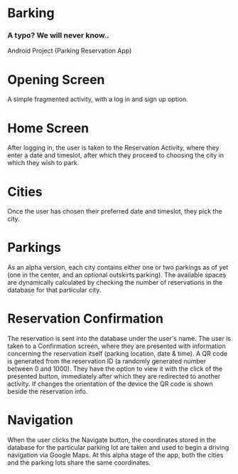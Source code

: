 # Barking
### A typo? We will never know..
Android Project (Parking Reservation App)

# Opening Screen
A simple fragmented activity, with a log in and sign up option.

# Home Screen
After logging in, the user is taken to the Reservation Activity, where they enter a date and timeslot, after which they proceed to choosing the city in which they wish to park.

# Cities
Once the user has chosen their preferred date and timeslot, they pick the city.

# Parkings
As an alpha version, each city contains either one or two parkings as of yet (one in the center, and an optional outskirts parking).
The available spaces are dynamically calculated by checking the number of reservations in the database for that particular city.

# Reservation Confirmation
The reservation is sent into the database under the user's name.
The user is taken to a Confirmation screen, where they are presented with information concerning the reservation itself (parking location, date & time). A QR code is generated from the reservation ID (a randomly generated number between 0 and 1000).
They have the option to view it with the click of the presented button, immediately after which they are redirected to another activity.
If changes the orientation of the device the QR code is shown beside the reservation info.

# Navigation
When the user clicks the Navigate button, the coordinates stored in the database for the particular parking lot are taken and used to begin a driving navigation via Google Maps. At this alpha stage of the app, both the cities and the parking lots share the same coordinates.
